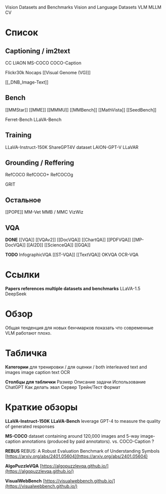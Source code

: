 
Vision Datasets and Benchmarks
Vision and Language Datasets
VLM
MLLM
CV

# Список

## Captioning / im2text

CC
LIAON
MS-COCO
COCO-Caption

Flickr30k
Nocaps
[[Visual Genome (VG)]]

[[_DNB_Image-Text]]

## Bench

[[MMStar]]
[[MME]]
[[MMMU]]
[[MMBench]]
[[MathVista]]
[[SeedBench]]

Ferret-Bench
LLaVA-Bench

## Training

LLaVA-Instruct-150K
ShareGPT4V dataset
LAION-GPT-V
LLaVAR

## Grounding / Reffering
RefCOCO
RefCOCO+
RefCOCOg

GRIT

## Остальное
[[POPE]]
MM-Vet
MMB / MMC
VizWiz

## VQA

**DONE**
[[VQA]]
[[VQAv2]]
[[DocVQA]]
[[ChartQA]]
[[PDFVQA]]
[[MP-DocVQA]]
[[AI2D]]
[[ScienceQA]]
[[GQA]]


**TODO**
InfographicVQA
[[ST-VQA]]
[[TextVQA]]
OKVQA
OCR-VQA

# Ссылки

**Papers references multiple datasets and benchmarks**
LLaVA-1.5
DeepSeek

# Обзор

Общая тенденция для новых бенчмарков показать что современные VLM работают плохо.

# Табличка

**Категории**
для тренировки / для оценки / both
interleaved text and images
image caption
text
OCR

**Столбцы для таблички**
Размер
Описание задачи
Использование ChatGPT
Как делать эвал
Сервер
Трейн/Тест
Формат

# Краткие обзоры

**LLaVA-Instruct-150K**
**LLaVA-Bench**
leverage GPT-4 to measure the quality of generated responses

**MS-COCO**
dataset containing around 120,000 images and 5-way image-caption annotations (produced by paid annotators).
vs. COCO-Caption ?

**REBUS**
REBUS: A Robust Evaluation Benchmark of Understanding Symbols
[https://arxiv.org/abs/2401.05604](https://arxiv.org/abs/2401.05604)

**AlgoPuzzleVQA**
[https://algopuzzlevqa.github.io/](https://algopuzzlevqa.github.io/)

**VisualWebBench**
[https://visualwebbench.github.io/](https://visualwebbench.github.io/)